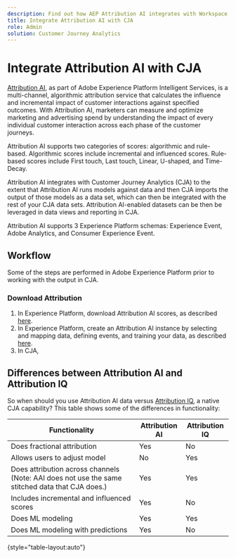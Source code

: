 ```yaml
---
description: Find out how AEP Attribution AI integrates with Workspace in CJA.
title: Integrate Attribution AI with CJA
role: Admin
solution: Customer Journey Analytics
---
```

# Integrate Attribution AI with CJA

[Attribution AI](https://experienceleague.adobe.com/docs/experience-platform/intelligent-services/attribution-ai/overview.html?lang=en), as part of Adobe Experience Platform Intelligent Services, is a multi-channel, algorithmic attribution service that calculates the influence and incremental impact of customer interactions against specified outcomes. With Attribution AI, marketers can measure and optimize marketing and advertising spend by understanding the impact of every individual customer interaction across each phase of the customer journeys. 

Attribution AI supports two categories of scores: algorithmic and rule-based. Algorithmic scores include incremental and influenced scores. Rule-based scores include First touch, Last touch, Linear, U-shaped, and Time-Decay.

Attribution AI integrates with Customer Journey Analytics (CJA) to the extent that Attribution AI runs models against data and then CJA imports the output of those models as a data set, which can then be integrated with the rest of your CJA data sets. Attribution AI-enabled datasets can be then be leveraged in data views and reporting in CJA.  

Attribution AI supports 3 Experience Platform schemas: Experience Event, Adobe Analytics, and Consumer Experience Event.

## Workflow

Some of the steps are performed in Adobe Experience Platform prior to working with the output in CJA.

### Download Attribution 
1. In Experience Platform, download Attribution AI scores, as described [here](https://experienceleague.adobe.com/docs/experience-platform/intelligent-services/attribution-ai/getting-started.html?lang=en#downloading-attribution-ai-scores).
1. In Experience Platform, create an Attribution AI instance by selecting and mapping data, defining events, and training your data, as described [here](https://experienceleague.adobe.com/docs/experience-platform/intelligent-services/attribution-ai/user-guide.html).
1. In CJA, 

## Differences between Attribution AI and Attribution IQ

So when should you use Attribution AI data versus [Attribution IQ](/help/analysis-workspace/attribution/overview.md), a native CJA capability? This table shows some of the differences in functionality:

| Functionality | Attribution AI | Attribution IQ |
| --- | --- | --- |
| Does fractional attribution | Yes | No |
| Allows users to adjust model | No | Yes |
| Does attribution across channels (Note: AAI does not use the same stitched data that CJA does.) | Yes | Yes |
| Includes incremental and influenced scores | Yes | No |
| Does ML modeling | Yes | Yes |
| Does ML modeling with predictions | Yes | No |

{style="table-layout:auto"}
